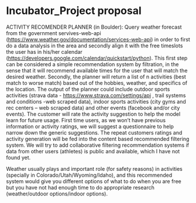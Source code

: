 # Incubator_Project proposal

ACTIVITY RECOMENDER PLANNER (in Boulder): 
Query weather forecast from the government servives-web-api (https://www.weather.gov/documentation/services-web-api) in order to first do a data analysis in the area and secondly align it with the free timeslots the user has in his/her calendar (https://developers.google.com/calendar/quickstart/python). This first step can be considered a simple recommendation system by filtration, in the sense that it will recommend available times for the user that will match the desired weather. 
Secondly, the planner will return a list of n activities (best match to worse match) based out of the hobbies, weather, and specifics of the location. The output of the planner could include outdoor sports activities (strava data - https://www.strava.com/settings/api , trail systems and conditions -web scraped data), indoor sports activities (city gyms and rec centers – web scraped data) and other events (facebook and/or city events). The customer will rate the activity suggestion to help the model learn for future usage.
First time users, as we won’t have previous information or activity ratings, we will suggest a questionnaire to help narrow down the generic suggestions. The repeat customers ratings and activity generation will be fed into the content based recommended filtering system. We will try to add collaborative filtering recommendation systems if data from other users (athletes) is public and available, which I have not found yet. 

Weather usually plays and important role (for safety reasons) in activities (specially in Colorado/Utah/Wyoming/Idaho), and this recommended system would give you different options of what to do when you are free but you have not had enough time to do appropriate research (weather/outdoor options/indoor options).
